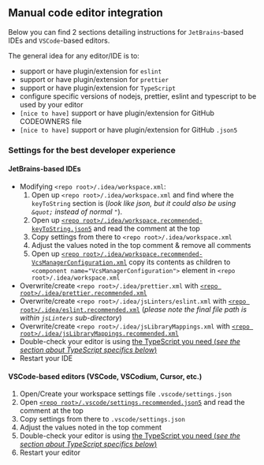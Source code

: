 ## Manual code editor integration

Below you can find 2 sections detailing instructions for `JetBrains`-based IDEs
and `VSCode`-based editors.

The general idea for any editor/IDE is to:

- support or have plugin/extension for `eslint`
- support or have plugin/extension for `prettier`
- support or have plugin/extension for `TypeScript`
- configure specific versions of nodejs, prettier, eslint and typescript to be
  used by your editor
- `[nice to have]` support or have plugin/extension for GitHub CODEOWNERS file
- `[nice to have]` support or have plugin/extension for GitHub `.json5`

### Settings for the best developer experience

#### JetBrains-based IDEs

- Modifying `<repo root>/.idea/workspace.xml`:
  1. Open up `<repo root>/.idea/workspace.xml` and find where the `keyToString`
     section is (_look like json, but it could also be using `&quot;` instead of
     normal `"`_).
  2. Open up
     [`<repo root>/.idea/workspace.recommended-keyToString.json5`](../.idea/workspace.recommended-keyToString.json5)
     and read the comment at the top
  3. Copy settings from there to `<repo root>/.idea/workspace.xml`
  4. Adjust the values noted in the top comment & remove all comments
  5. Open up
     [`<repo root>/.idea/workspace.recommended-VcsManagerConfiguration.xml`](../.idea/workspace.recommended-VcsManagerConfiguration.xml)
     copy its contents as children to
     `<component name="VcsManagerConfiguration">` element in
     `<repo root>/.idea/workspace.xml`
- Overwrite/create `<repo root>/.idea/prettier.xml` with
  [`<repo root>/.idea/prettier.recommended.xml`](../.idea/prettier.recommended.xml)
- Overwrite/create `<repo root>/.idea/jsLinters/eslint.xml` with
  [`<repo root>/.idea/eslint.recommended.xml`](../.idea/eslint.recommended.xml)
  (_please note the final file path is within `jsLinters` sub-directory_)
- Overwrite/create `<repo root>/.idea/jsLibraryMappings.xml` with
  [`<repo root>/.idea/jsLibraryMappings.recommended.xml`](../.idea/jsLibraryMappings.recommended.xml)
- Double-check your editor is using
  [the TypeScript you need (_see the section about TypeScript specifics below_)](../README.md#typescript-specifics)
- Restart your IDE

#### VSCode-based editors (VSCode, VSCodium, Cursor, etc.)

1. Open/Create your workspace settings file `.vscode/settings.json`
2. Open
   [`<repo root>/.vscode/settings.recommended.json5`](../.vscode/settings.recommended.json5)
   and read the comment at the top
3. Copy settings from there to `.vscode/settings.json`
4. Adjust the values noted in the top comment
5. Double-check your editor is using
   [the TypeScript you need (_see the section about TypeScript specifics below_)](../README.md#typescript-specifics)
6. Restart your editor
